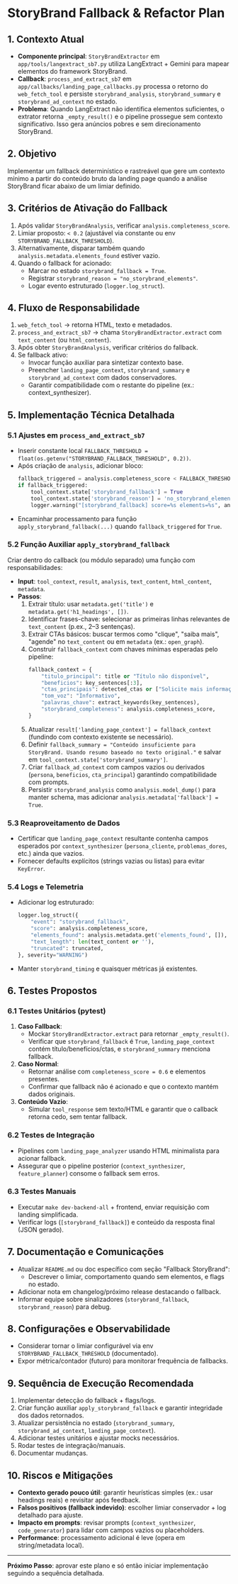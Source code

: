 # StoryBrand Fallback & Refactor Plan

## 1. Contexto Atual
- **Componente principal**: `StoryBrandExtractor` em `app/tools/langextract_sb7.py` utiliza LangExtract + Gemini para mapear elementos do framework StoryBrand.
- **Callback**: `process_and_extract_sb7` em `app/callbacks/landing_page_callbacks.py` processa o retorno do `web_fetch_tool` e persiste `storybrand_analysis`, `storybrand_summary` e `storybrand_ad_context` no estado.
- **Problema**: Quando LangExtract não identifica elementos suficientes, o extrator retorna `_empty_result()` e o pipeline prossegue sem contexto significativo. Isso gera anúncios pobres e sem direcionamento StoryBrand.

## 2. Objetivo
Implementar um fallback determinístico e rastreável que gere um contexto mínimo a partir do conteúdo bruto da landing page quando a análise StoryBrand ficar abaixo de um limiar definido.

## 3. Critérios de Ativação do Fallback
1. Após validar `StoryBrandAnalysis`, verificar `analysis.completeness_score`.
2. Limiar proposto: `< 0.2` (ajustável via constante ou env `STORYBRAND_FALLBACK_THRESHOLD`).
3. Alternativamente, disparar também quando `analysis.metadata.elements_found` estiver vazio.
4. Quando o fallback for acionado:
   - Marcar no estado `storybrand_fallback = True`.
   - Registrar `storybrand_reason = "no_storybrand_elements"`.
   - Logar evento estruturado (`logger.log_struct`).

## 4. Fluxo de Responsabilidade
1. `web_fetch_tool` → retorna HTML, texto e metadados.
2. `process_and_extract_sb7` → chama `StoryBrandExtractor.extract` com `text_content` (ou `html_content`).
3. Após obter `StoryBrandAnalysis`, verificar critérios do fallback.
4. Se fallback ativo:
   - Invocar função auxiliar para sintetizar contexto base.
   - Preencher `landing_page_context`, `storybrand_summary` e `storybrand_ad_context` com dados conservadores.
   - Garantir compatibilidade com o restante do pipeline (ex.: context_synthesizer).

## 5. Implementação Técnica Detalhada

### 5.1 Ajustes em `process_and_extract_sb7`
- Inserir constante local `FALLBACK_THRESHOLD = float(os.getenv("STORYBRAND_FALLBACK_THRESHOLD", 0.2))`.
- Após criação de `analysis`, adicionar bloco:
  ```python
  fallback_triggered = analysis.completeness_score < FALLBACK_THRESHOLD or not analysis.metadata.elements_found
  if fallback_triggered:
      tool_context.state['storybrand_fallback'] = True
      tool_context.state['storybrand_reason'] = 'no_storybrand_elements'
      logger.warning("[storybrand_fallback] score=%s elements=%s", analysis.completeness_score, analysis.metadata.get('elements_found'))
  ```
- Encaminhar processamento para função `apply_storybrand_fallback(...)` quando `fallback_triggered` for `True`.

### 5.2 Função Auxiliar `apply_storybrand_fallback`
Criar dentro do callback (ou módulo separado) uma função com responsabilidades:
- **Input**: `tool_context`, `result`, `analysis`, `text_content`, `html_content`, `metadata`.
- **Passos**:
  1. Extrair título: usar `metadata.get('title')` e `metadata.get('h1_headings', [])`.
  2. Identificar frases-chave: selecionar as primeiras linhas relevantes de `text_content` (p.ex., 2–3 sentenças).
  3. Extrair CTAs básicos: buscar termos como "clique", "saiba mais", "agende" no `text_content` ou em `metadata` (ex.: `open_graph`).
  4. Construir `fallback_context` com chaves mínimas esperadas pelo pipeline:
     ```python
     fallback_context = {
         "titulo_principal": title or "Título não disponível",
         "beneficios": key_sentences[:3],
         "ctas_principais": detected_ctas or ["Solicite mais informações"],
         "tom_voz": "Informativo",
         "palavras_chave": extract_keywords(key_sentences),
         "storybrand_completeness": analysis.completeness_score,
     }
     ```
  5. Atualizar `result['landing_page_context'] = fallback_context` (fundindo com contexto existente se necessário).
  6. Definir `fallback_summary = "Conteúdo insuficiente para StoryBrand. Usando resumo baseado no texto original."` e salvar em `tool_context.state['storybrand_summary']`.
  7. Criar `fallback_ad_context` com campos vazios ou derivados (`persona`, `beneficios`, `cta_principal`) garantindo compatibilidade com prompts.
  8. Persistir `storybrand_analysis` como `analysis.model_dump()` para manter schema, mas adicionar `analysis.metadata['fallback'] = True`.

### 5.3 Reaproveitamento de Dados
- Certificar que `landing_page_context` resultante contenha campos esperados por `context_synthesizer` (`persona_cliente`, `problemas_dores`, etc.) ainda que vazios.
- Fornecer defaults explícitos (strings vazias ou listas) para evitar `KeyError`.

### 5.4 Logs e Telemetria
- Adicionar log estruturado:
  ```python
  logger.log_struct({
      "event": "storybrand_fallback",
      "score": analysis.completeness_score,
      "elements_found": analysis.metadata.get('elements_found', []),
      "text_length": len(text_content or ''),
      "truncated": truncated,
  }, severity="WARNING")
  ```
- Manter `storybrand_timing` e quaisquer métricas já existentes.

## 6. Testes Propostos

### 6.1 Testes Unitários (pytest)
1. **Caso Fallback**:
   - Mockar `StoryBrandExtractor.extract` para retornar `_empty_result()`.
   - Verificar que `storybrand_fallback` é `True`, `landing_page_context` contém título/benefícios/ctas, e `storybrand_summary` menciona fallback.
2. **Caso Normal**:
   - Retornar análise com `completeness_score = 0.6` e elementos presentes.
   - Confirmar que fallback não é acionado e que o contexto mantém dados originais.
3. **Conteúdo Vazio**:
   - Simular `tool_response` sem texto/HTML e garantir que o callback retorna cedo, sem tentar fallback.

### 6.2 Testes de Integração
- Pipelines com `landing_page_analyzer` usando HTML minimalista para acionar fallback.
- Assegurar que o pipeline posterior (`context_synthesizer`, `feature_planner`) consome o fallback sem erros.

### 6.3 Testes Manuais
- Executar `make dev-backend-all` + frontend, enviar requisição com landing simplificada.
- Verificar logs (`[storybrand_fallback]`) e conteúdo da resposta final (JSON gerado).

## 7. Documentação e Comunicações
- Atualizar `README.md` ou doc específico com seção "Fallback StoryBrand":
  - Descrever o limiar, comportamento quando sem elementos, e flags no estado.
- Adicionar nota em changelog/próximo release destacando o fallback.
- Informar equipe sobre sinalizadores (`storybrand_fallback`, `storybrand_reason`) para debug.

## 8. Configurações e Observabilidade
- Considerar tornar o limiar configurável via env `STORYBRAND_FALLBACK_THRESHOLD` (documentado).
- Expor métrica/contador (futuro) para monitorar frequência de fallbacks.

## 9. Sequência de Execução Recomendada
1. Implementar detecção do fallback + flags/logs.
2. Criar função auxiliar `apply_storybrand_fallback` e garantir integridade dos dados retornados.
3. Atualizar persistência no estado (`storybrand_summary`, `storybrand_ad_context`, `landing_page_context`).
4. Adicionar testes unitários e ajustar mocks necessários.
5. Rodar testes de integração/manuais.
6. Documentar mudanças.

## 10. Riscos e Mitigações
- **Contexto gerado pouco útil**: garantir heurísticas simples (ex.: usar headings reais) e revisitar após feedback.
- **Falsos positivos (fallback indevido)**: escolher limiar conservador + log detalhado para ajuste.
- **Impacto em prompts**: revisar prompts (`context_synthesizer`, `code_generator`) para lidar com campos vazios ou placeholders.
- **Performance**: processamento adicional é leve (opera em string/metadata local).

---

**Próximo Passo**: aprovar este plano e só então iniciar implementação seguindo a sequência detalhada.

